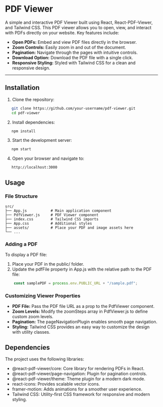 # PDF Viewer

A simple and interactive PDF Viewer built using React, React-PDF-Viewer, and Tailwind CSS. This PDF viewer allows you to open, view, and interact with PDFs directly on your website. Key features include:

- **Open PDFs:** Embed and view PDF files directly in the browser.
- **Zoom Controls:** Easily zoom in and out of the document.
- **Pagination:** Navigate through the pages with intuitive controls.
- **Download Option:** Download the PDF file with a single click.
- **Responsive Styling:** Styled with Tailwind CSS for a clean and responsive design.

---

## Installation

1. Clone the repository:

```bash
   git clone https://github.com/your-username/pdf-viewer.git
   cd pdf-viewer
```

2. Install dependencies:

```bash
   npm install
```

3. Start the development server:

```bash
   npm start
```

4. Open your browser and navigate to:

```bash
   http://localhost:3000
```
## Usage

### File Structure

```plaintext
src/
├── App.js           # Main application component
├── PdfViewer.js     # PDF Viewer component
├── index.css        # Tailwind CSS imports
├── App.css          # Additional styles
├── assets/          # Place your PDF and image assets here
└── ...
```

### Adding a PDF

To display a PDF file:

1. Place your PDF in the public/ folder.
2. Update the pdfFile property in App.js with the relative path to the PDF file:
```javascript
    const samplePDF = process.env.PUBLIC_URL + "/sample.pdf";
```

### Customizing Viewer Properties

- **PDF File:** Pass the PDF file URL as a prop to the PdfViewer component.
- **Zoom Levels:** Modify the zoomSteps array in PdfViewer.js to define custom zoom levels.
- **Pagination:** The pageNavigationPlugin enables smooth page navigation.
- **Styling:** Tailwind CSS provides an easy way to customize the design with utility classes.

## Dependencies

The project uses the following libraries:
- @react-pdf-viewer/core: Core library for rendering PDFs in React.
- @react-pdf-viewer/page-navigation: Plugin for pagination controls.
- @react-pdf-viewer/theme: Theme plugin for a modern dark mode.
- react-icons: Provides scalable vector icons.
- framer-motion: Adds animations for a smoother user experience.
- Tailwind CSS: Utility-first CSS framework for responsive and modern styling.